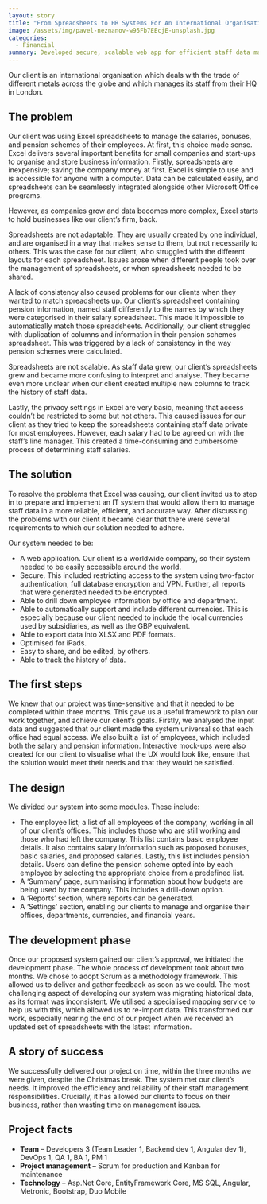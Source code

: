 ```yaml
---
layout: story
title: "From Spreadsheets to HR Systems For An International Organisation"
image: /assets/img/pavel-neznanov-w95Fb7EEcjE-unsplash.jpg
categories:
  - Financial
summary: Developed secure, scalable web app for efficient staff data management.
---
```


Our client is an international organisation which deals with the trade of different metals across the globe and which manages its staff from their HQ in London.  

## The problem
Our client was using Excel spreadsheets to manage the salaries, bonuses, and pension schemes of their employees. At first, this choice made sense. Excel delivers several important benefits for small companies and start-ups to organise and store business information. Firstly, spreadsheets are inexpensive; saving the company money at first. Excel is simple to use and is accessible for anyone with a computer. Data can be calculated easily, and spreadsheets can be seamlessly integrated alongside other Microsoft Office programs. 

However, as companies grow and data becomes more complex, Excel starts to hold businesses like our client’s firm, back.

Spreadsheets are not adaptable. They are usually created by one individual, and are organised in a way that makes sense to them, but not necessarily to others. This was the case for our client, who struggled with the different layouts for each spreadsheet. Issues arose when different people took over the management of spreadsheets, or when spreadsheets needed to be shared.

A lack of consistency also caused problems for our clients when they wanted to match spreadsheets up. Our client’s spreadsheet containing pension information, named staff differently to the names by which they were categorised in their salary spreadsheet. This made it impossible to automatically match those spreadsheets. Additionally, our client struggled with duplication of columns and information in their pension schemes spreadsheet. This was triggered by a lack of consistency in the way pension schemes were calculated. 

Spreadsheets are not scalable. As staff data grew, our client’s spreadsheets grew and became more confusing to interpret and analyse. They became even more unclear when our client created multiple new columns to track the history of staff data.

Lastly, the privacy settings in Excel are very basic, meaning that access couldn’t be restricted to some but not others. This caused issues for our client as they tried to keep the spreadsheets containing staff data private for most employees. However, each salary had to be agreed on with the staff’s line manager. This created a time-consuming and cumbersome process of determining staff salaries. 


## The solution
To resolve the problems that Excel was causing, our client invited us to step in to prepare and implement an IT system that would allow them to manage staff data in a more reliable, efficient, and accurate way. After discussing the problems with our client it became clear that there were several requirements to which our solution needed to adhere. 

Our system needed to be:

- A web application. Our client is a worldwide company, so their system needed to be easily accessible around the world.
- Secure. This included restricting access to the system using two-factor authentication, full database encryption and VPN. Further, all reports that were generated needed to be encrypted.
- Able to drill down employee information by office and department.
- Able to automatically support and include different currencies. This is especially because our client needed to include the local currencies used by subsidiaries, as well as the GBP equivalent. 
- Able to export data into XLSX and PDF formats.
- Optimised for iPads.
- Easy to share, and be edited, by others.
- Able to track the history of data.

## The first steps
We knew that our project was time-sensitive and that it needed to be completed within three months. This gave us a useful framework to plan our work together, and achieve our client’s goals. Firstly, we analysed the input data and suggested that our client made the system universal so that each office had equal access. We also built a list of employees, which included both the salary and pension information. Interactive mock-ups were also created for our client to visualise what the UX would look like, ensure that the solution would meet their needs and that they would be satisfied.

## The design
We divided our system into some modules. These include:

- The employee list; a list of all employees of the company, working in all of our client’s offices. This includes those who are still working and those who had left the company.
This list contains basic employee details. It also contains salary information such as proposed bonuses, basic salaries, and proposed salaries. Lastly, this list includes pension details. Users can define the pension scheme opted into by each employee by selecting the appropriate choice from a predefined list.
- A ‘Summary’ page, summarising information about how budgets are being used by the company. This includes a drill-down option.
- A ‘Reports’ section, where reports can be generated. 
- A ‘Settings’ section, enabling our clients to manage and organise their offices, departments, currencies, and financial years.

## The development phase
Once our proposed system gained our client’s approval, we initiated the development phase. The whole process of development took about two months. We chose to adopt Scrum as a methodology framework. This allowed us to deliver and gather feedback as soon as we could. The most challenging aspect of developing our system was migrating historical data, as its format was inconsistent. We utilised a specialised mapping service to help us with this, which allowed us to re-import data. This transformed our work, especially nearing the end of our project when we received an updated set of spreadsheets with the latest information.

## A story of success
We successfully delivered our project on time, within the three months we were given, despite the Christmas break. The system met our client’s needs. It improved the efficiency and reliability of their staff management responsibilities. Crucially, it has allowed our clients to focus on their business, rather than wasting time on management issues.

## Project facts
- **Team** – Developers 3 (Team Leader 1, Backend dev 1, Angular dev 1), DevOps 1, QA 1, BA 1, PM 1
- **Project management** – Scrum for production and Kanban for maintenance
- **Technology** – Asp.Net Core, EntityFramework Core, MS SQL, Angular, Metronic, Bootstrap, Duo Mobile
